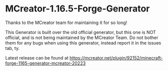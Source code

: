 # MCreator-1.16.5-Forge-Generator

Thanks to the MCreator team for maintaining it for so long! 

This Generator is built over the old official generator, but this one is NOT official, and is not being maintained by the MCreator Team. Do not bother them for any bugs when using this generator, instead report it in the issues tab, ty.

Latest release can be found at https://mcreator.net/plugin/92152/minecraft-forge-1165-generator-mcreator-20223
